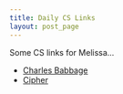 ```yaml
---
title: Daily CS Links
layout: post_page
---
```


Some CS links for Melissa...

  * [Charles Babbage](https://en.wikipedia.org/wiki/Charles_Babbage)
  * [Cipher](https://en.wikipedia.org/wiki/Cipher)
